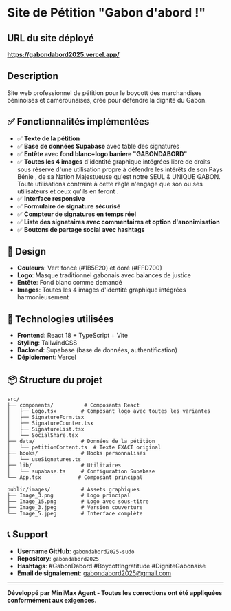 # Site de Pétition "Gabon d'abord !"

## URL du site déployé
**https://gabondabord2025.vercel.app/**

## Description
Site web professionnel de pétition pour le boycott des marchandises béninoises et camerounaises, créé pour défendre la dignité du Gabon.

## ✅ Fonctionnalités implémentées
- ✅ **Texte de la pétition**
- ✅ **Base de données Supabase** avec table des signatures
- ✅ **Entête avec fond blanc+logo baniere "GABONDABORD"** 
- ✅ **Toutes les 4 images** d'identité graphique intégrées libre de droits sous réserve d'une utilisation propre à défendre les intérêts de son Pays Bénie , de sa Nation Majestueuse qu'est notre SEUL & UNIQUE GABON. Toute utilisations contraire à cette règle n'engage que son ou ses utilisateurs et ceux qu'ils en feront .
- ✅ **Interface responsive** 
- ✅ **Formulaire de signature sécurisé** 
- ✅ **Compteur de signatures en temps réel** 
- ✅ **Liste des signataires avec commentaires et option d'anonimisation** 
- ✅ **Boutons de partage social avec hashtags** 


## 🎨 Design
- **Couleurs**: Vert foncé (#1B5E20) et doré (#FFD700)
- **Logo**: Masque traditionnel gabonais avec balances de justice 
- **Entête**: Fond blanc comme demandé
- **Images**: Toutes les 4 images d'identité graphique intégrées harmonieusement

## 🔧 Technologies utilisées
- **Frontend**: React 18 + TypeScript + Vite
- **Styling**: TailwindCSS
- **Backend**: Supabase (base de données, authentification)
- **Déploiement**: Vercel

## 📦 Structure du projet
```
src/
├── components/          # Composants React
│   ├── Logo.tsx        # Composant logo avec toutes les variantes
│   ├── SignatureForm.tsx
│   ├── SignatureCounter.tsx
│   ├── SignatureList.tsx
│   └── SocialShare.tsx
├── data/               # Données de la pétition
│   └── petitionContent.ts  # Texte EXACT original
├── hooks/              # Hooks personnalisés
│   └── useSignatures.ts
├── lib/                # Utilitaires
│   └── supabase.ts     # Configuration Supabase
└── App.tsx            # Composant principal

public/images/          # Assets graphiques
├── Image_3.png         # Logo principal
├── Image_15.png        # Logo avec sous-titre
├── Image_3.jpeg        # Version couverture
└── Image_5.jpeg        # Interface complète
```


## 📞 Support
- **Username GitHub**: `gabondabord2025-sudo`
- **Repository**: `gabondabord2025`
- **Hashtags**: #GabonDabord #BoycottIngratitude #DigniteGabonaise
- **Email de signalement**: gabondabord2025@gmail.com
---

**Développé par MiniMax Agent - Toutes les corrections ont été appliquées conformément aux exigences.**
